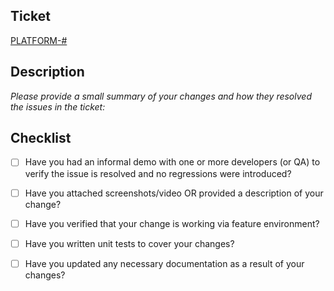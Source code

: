 ## Ticket

[PLATFORM-#](https://q4websystems.atlassian.net/browse/PLATFORM-#)

## Description

_Please provide a small summary of your changes and how they resolved the issues in the ticket:_

## Checklist

- [ ] Have you had an informal demo with one or more developers (or QA) to verify the issue is resolved and no regressions were introduced?

- [ ] Have you attached screenshots/video OR provided a description of your change?

- [ ] Have you verified that your change is working via feature environment?

- [ ] Have you written unit tests to cover your changes?

- [ ] Have you updated any necessary documentation as a result of your changes?
